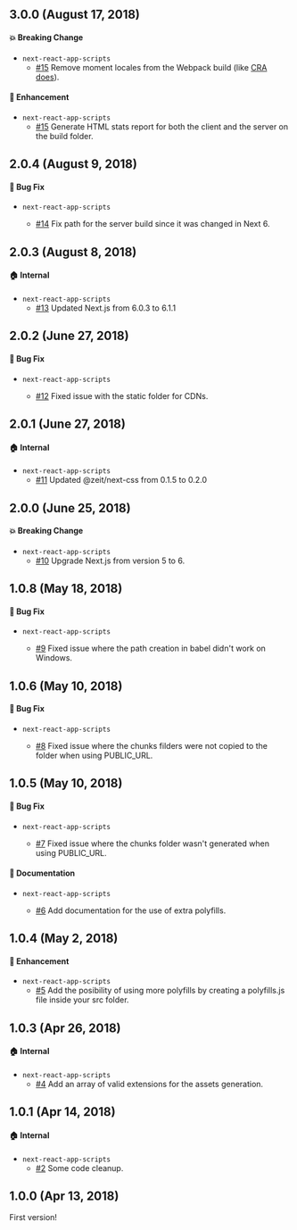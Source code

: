 ## 3.0.0 (August 17, 2018)

#### :boom: Breaking Change

* `next-react-app-scripts`
  * [#15](https://github.com/guestlinelabs/create-next-react-app/pull/15) Remove moment locales from the Webpack build (like [CRA does](https://github.com/facebook/create-react-app/blob/master/packages/react-scripts/template/README.md#momentjs-locales-are-missing)).

#### :nail_care: Enhancement

* `next-react-app-scripts`
  * [#15](https://github.com/guestlinelabs/create-next-react-app/pull/15) Generate HTML stats report for both the client and the server on the build folder.

## 2.0.4 (August 9, 2018)

#### :bug: Bug Fix

* `next-react-app-scripts`

  * [#14](https://github.com/guestlinelabs/create-next-react-app/pull/14) Fix path for the server build since it was changed in Next 6.

## 2.0.3 (August 8, 2018)

#### :house: Internal

* `next-react-app-scripts`
  * [#13](hhttps://github.com/guestlinelabs/create-next-react-app/pull/13) Updated Next.js from 6.0.3 to 6.1.1

## 2.0.2 (June 27, 2018)

#### :bug: Bug Fix

* `next-react-app-scripts`

  * [#12](https://github.com/guestlinelabs/create-next-react-app/pull/12) Fixed issue with the static folder for CDNs.

## 2.0.1 (June 27, 2018)

#### :house: Internal

* `next-react-app-scripts`
  * [#11](hhttps://github.com/guestlinelabs/create-next-react-app/pull/11) Updated @zeit/next-css from 0.1.5 to 0.2.0

## 2.0.0 (June 25, 2018)

#### :boom: Breaking Change

* `next-react-app-scripts`
  * [#10](https://github.com/guestlinelabs/create-next-react-app/pull/10) Upgrade Next.js from version 5 to 6.

## 1.0.8 (May 18, 2018)

#### :bug: Bug Fix

* `next-react-app-scripts`

  * [#9](https://github.com/guestlinelabs/create-next-react-app/pull/9) Fixed issue where the path creation in babel didn't work on Windows.

## 1.0.6 (May 10, 2018)

#### :bug: Bug Fix

* `next-react-app-scripts`

  * [#8](https://github.com/guestlinelabs/create-next-react-app/pull/8) Fixed issue where the chunks filders were not copied to the folder when using PUBLIC_URL.

## 1.0.5 (May 10, 2018)

#### :bug: Bug Fix

* `next-react-app-scripts`

  * [#7](https://github.com/guestlinelabs/create-next-react-app/pull/7) Fixed issue where the chunks folder wasn't generated when using PUBLIC_URL.

#### :memo: Documentation

* `next-react-app-scripts`

  * [#6](https://github.com/guestlinelabs/create-next-react-app/pull/6) Add documentation for the use of extra polyfills.

## 1.0.4 (May 2, 2018)

#### :nail_care: Enhancement

* `next-react-app-scripts`
  * [#5](https://github.com/guestlinelabs/create-next-react-app/pull/5) Add the posibility of using more polyfills by creating a polyfills.js file inside your src folder.

## 1.0.3 (Apr 26, 2018)

#### :house: Internal

* `next-react-app-scripts`
  * [#4](hhttps://github.com/guestlinelabs/create-next-react-app/pull/4) Add an array of valid extensions for the assets generation.

## 1.0.1 (Apr 14, 2018)

#### :house: Internal

* `next-react-app-scripts`
  * [#2](hhttps://github.com/guestlinelabs/create-next-react-app/pull/2) Some code cleanup.

## 1.0.0 (Apr 13, 2018)

First version!
